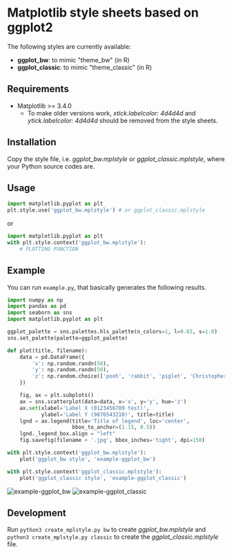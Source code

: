 # Matplotlib style sheets based on ggplot2

The following styles are currently available:

- **ggplot_bw**: to mimic "theme_bw" (in R)
- **ggplot_classic**: to mimic "theme_classic" (in R)

## Requirements

- Matplotlib >= 3.4.0
  - To make older versions work, *xtick.labelcolor: 4d4d4d* and *ytick.labelcolor: 4d4d4d* should be removed from the style sheets.

## Installation

Copy the style file, i.e. *ggplot_bw.mplstyle* or *ggplot_classic.mplstyle*, where your Python source codes are.

## Usage

```python
import matplotlib.pyplot as plt
plt.style.use('ggplot_bw.mplstyle') # or ggplot_classic.mplstyle
```

or

```python
import matplotlib.pyplot as plt
with plt.style.context('ggplot_bw.mplstyle'):
    # PLOTTING FUNCTION
```

## Example

You can run `example.py`, that basically generates the following results.

```python
import numpy as np
import pandas as pd
import seaborn as sns
import matplotlib.pyplot as plt

ggplot_palette = sns.palettes.hls_palette(n_colors=1, l=0.65, s=1.0)
sns.set_palette(palette=ggplot_palette)

def plot(title, filename):
    data = pd.DataFrame({
        'x': np.random.randn(50),
        'y': np.random.randn(50),
        'z': np.random.choice(['pooh', 'rabbit', 'piglet', 'Christopher'], 50),
    })

    fig, ax = plt.subplots()
    ax = sns.scatterplot(data=data, x='x', y='y', hue='z')
    ax.set(xlabel='Label X (0123456789 test)',
           ylabel='Label Y (9876543210)', title=title)
    lgnd = ax.legend(title='Title of legend', loc='center',
                     bbox_to_anchor=(1.15, 0.5))
    lgnd._legend_box.align = "left"
    fig.savefig(filename + '.jpg', bbox_inches='tight', dpi=150)

with plt.style.context('ggplot_bw.mplstyle'):
    plot('ggplot_bw style', 'example-ggplot_bw')

with plt.style.context('ggplot_classic.mplstyle'):
    plot('ggplot_classic style', 'example-ggplot_classic')
```

![example-ggplot_bw](https://user-images.githubusercontent.com/19313488/116784350-b774e700-aa8b-11eb-8eda-deba7e4e9b93.jpg)
![example-ggplot_classic](https://user-images.githubusercontent.com/19313488/116784351-b8a61400-aa8b-11eb-8352-b56b5b855735.jpg)

## Development

Run `python3 create_mplstyle.py bw` to create *ggplot_bw.mplstyle* and `python3 create_mplstyle.py classic` to create the *ggplot_classic.mplstyle* file.

